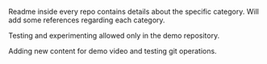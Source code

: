 Readme inside every repo contains details about the specific category. Will add some references regarding each category.

Testing and experimenting allowed only in the demo repository.

Adding new content for demo video and testing git operations.
